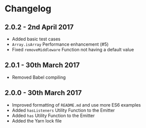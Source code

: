# Changelog

## 2.0.2 - 2nd April 2017

- Added basic test cases
- `Array.isArray` Performance enhancement (#5)
- Fixed `removeMiddleware` Function not having a default value

## 2.0.1 - 30th March 2017

- Removed Babel compiling

## 2.0.0 - 30th March 2017

- Improved formatting of `README.md` and use more ES6 examples
- Added `hasListeners` Utility Function to the Emitter
- Added `has` Utility Function to the Emitter
- Added the Yarn lock file
